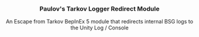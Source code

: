 ﻿<div align="center">
<h3 align="center">Paulov's Tarkov Logger Redirect Module</h3>

  <p align="center">
	An Escape from Tarkov BepInEx 5 module that redirects internal BSG logs to the Unity Log / Console
  </p>

</div>